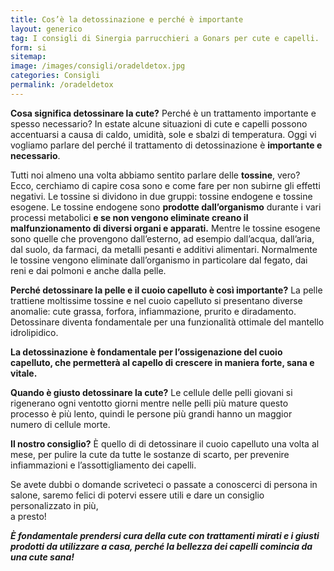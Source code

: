 ```yaml
---
title: Cos’è la detossinazione e perché è importante
layout: generico
tag: I consigli di Sinergia parrucchieri a Gonars per cute e capelli.
form: si
sitemap:
image: /images/consigli/oradeldetox.jpg
categories: Consigli
permalink: /oradeldetox
---
```


**Cosa significa detossinare la cute?** Perché è un trattamento importante e spesso necessario? In estate alcune situazioni di cute e capelli possono accentuarsi a causa di caldo, umidità, sole e sbalzi di temperatura. Oggi vi vogliamo parlare del perché il trattamento di detossinazione è **importante e necessario**.
 
Tutti noi almeno una volta abbiamo sentito parlare delle **tossine**, vero? Ecco, cerchiamo di capire cosa sono e come fare per non subirne gli effetti negativi. Le tossine si dividono in due gruppi: tossine endogene e tossine esogene. Le tossine endogene sono **prodotte dall’organismo** durante i vari processi metabolici **e se non vengono eliminate creano il malfunzionamento di diversi organi e apparati.** Mentre le tossine esogene sono quelle che provengono dall’esterno, ad esempio dall’acqua, dall’aria, dal suolo, da farmaci, da metalli pesanti e additivi alimentari. Normalmente le tossine vengono eliminate dall’organismo in particolare dal fegato, dai reni e dai polmoni e anche dalla pelle.
 
**Perché detossinare la pelle e il cuoio capelluto è così importante?** La pelle trattiene moltissime tossine e nel cuoio capelluto si presentano diverse anomalie: cute grassa, forfora, infiammazione, prurito e diradamento. Detossinare diventa fondamentale per una funzionalità  ottimale del mantello idrolipidico.
 
**La detossinazione è fondamentale per l’ossigenazione del cuoio capelluto, che permetterà al capello di crescere in maniera forte, sana e vitale.**
 
**Quando è giusto detossinare la cute?** Le cellule delle pelli giovani si rigenerano ogni ventotto giorni mentre nelle pelli più mature questo processo è più lento, quindi le persone più grandi hanno un maggior numero di cellule morte.
 
**Il nostro consiglio?** È quello di di detossinare il cuoio capelluto una volta al mese, per pulire la cute da tutte le sostanze di scarto, per prevenire infiammazioni e l’assottigliamento dei capelli.
 
Se avete dubbi o domande scriveteci o passate a conoscerci di persona in salone, saremo felici di potervi essere utili e dare un consiglio personalizzato in più,
<br>a presto! 

***È fondamentale prendersi cura della cute con trattamenti mirati e i giusti prodotti da utilizzare a casa, perché la bellezza dei capelli comincia da una cute sana!***
